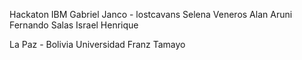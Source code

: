 Hackaton IBM
Gabriel  Janco - lostcavans
Selena Veneros
Alan Aruni
Fernando Salas
Israel Henrique

La Paz - Bolivia
Universidad Franz Tamayo
